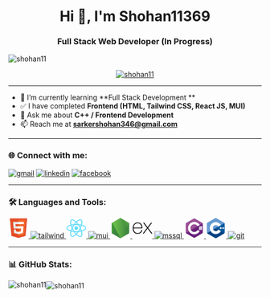 <h1 align="center">Hi 👋, I'm Shohan11369</h1>
<h3 align="center">Full Stack Web Developer (In Progress)</h3>

<p align="left"> <img src="https://komarev.com/ghpvc/?username=shohan11&label=Profile%20views&color=0e75b6&style=flat" alt="shohan11" /> </p>

<p align="center"> 
  <a href="https://github.com/ryo-ma/github-profile-trophy">
    <img src="https://github-profile-trophy.vercel.app/?username=shohan11&theme=tokyonight&margin-w=15&margin-h=15" alt="shohan11" />
  </a> 
</p>

---

- 🌱 I’m currently learning **Full Stack Development **  
- ✅ I have completed **Frontend (HTML, Tailwind CSS, React JS, MUI)**  
- 💬 Ask me about **C++ / Frontend Development**  
- 📫 Reach me at **sarkershohan346@gmail.com**

---

<h3 align="left">🌐 Connect with me:</h3>
<p align="left">
<a href="mailto:sarkershohan346@gmail.com"><img src="https://img.icons8.com/color/48/gmail.png" alt="gmail" width="40" height="40"/></a>
<a href="https://linkedin.com/" target="_blank"><img src="https://img.icons8.com/color/48/linkedin.png" alt="linkedin" width="40" height="40"/></a>
<a href="https://facebook.com/" target="_blank"><img src="https://img.icons8.com/color/48/facebook.png" alt="facebook" width="40" height="40"/></a>
</p>

---

<h3 align="left">🛠️ Languages and Tools:</h3>
<p align="left"> 
  <!-- Frontend -->
  <a href="https://www.w3.org/html/" target="_blank" rel="noreferrer"> 
    <img src="https://raw.githubusercontent.com/devicons/devicon/master/icons/html5/html5-original.svg" alt="html5" width="40" height="40"/> 
  </a>
  <a href="https://tailwindcss.com/" target="_blank" rel="noreferrer"> 
    <img src="https://www.vectorlogo.zone/logos/tailwindcss/tailwindcss-icon.svg" alt="tailwind" width="40" height="40"/> 
  </a>
  <a href="https://react.dev/" target="_blank" rel="noreferrer"> 
    <img src="https://raw.githubusercontent.com/devicons/devicon/master/icons/react/react-original.svg" alt="react" width="40" height="40"/> 
  </a>
  <a href="https://mui.com/" target="_blank" rel="noreferrer"> 
    <img src="https://mui.com/static/logo.png" alt="mui" width="40" height="40"/> 
  </a>

  <!-- Backend -->
  <a href="https://nodejs.org" target="_blank" rel="noreferrer"> 
    <img src="https://raw.githubusercontent.com/devicons/devicon/master/icons/nodejs/nodejs-original.svg" alt="nodejs" width="40" height="40"/> 
  </a>
  <a href="https://expressjs.com/" target="_blank" rel="noreferrer"> 
    <img src="https://raw.githubusercontent.com/devicons/devicon/master/icons/express/express-original.svg" alt="express" width="40" height="40"/> 
  </a>
  <a href="https://www.microsoft.com/en-us/sql-server" target="_blank" rel="noreferrer"> 
    <img src="https://www.svgrepo.com/show/303229/microsoft-sql-server-logo.svg" alt="mssql" width="40" height="40"/> 
  </a>
  <a href="https://learn.microsoft.com/en-us/dotnet/csharp/" target="_blank" rel="noreferrer"> 
    <img src="https://raw.githubusercontent.com/devicons/devicon/master/icons/csharp/csharp-original.svg" alt="csharp" width="40" height="40"/> 
  </a>
  <a href="https://www.w3schools.com/cpp/" target="_blank" rel="noreferrer"> 
    <img src="https://raw.githubusercontent.com/devicons/devicon/master/icons/cplusplus/cplusplus-original.svg" alt="cplusplus" width="40" height="40"/> 
  </a>
  <a href="https://git-scm.com/" target="_blank" rel="noreferrer"> 
    <img src="https://www.vectorlogo.zone/logos/git-scm/git-scm-icon.svg" alt="git" width="40" height="40"/> 
  </a>
</p>

---

<h3 align="left">📊 GitHub Stats:</h3>
<p>
  <img align="left" src="https://github-readme-stats.vercel.app/api/top-langs?username=shohan11&show_icons=true&locale=en&layout=compact&theme=tokyonight" alt="shohan11" />
</p>

<p>
  <img align="center" src="https://github-readme-stats.vercel.app/api?username=shohan11&show_icons=true&locale=en&theme=tokyonight" alt="shohan11" />
</p>
